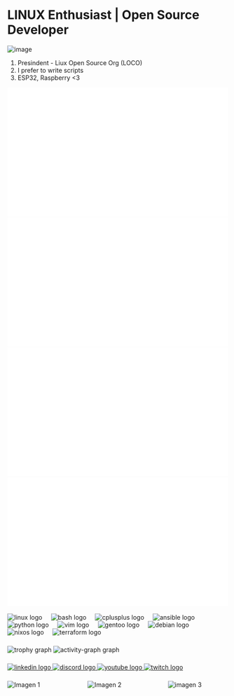 #  LINUX Enthusiast | Open Source Developer 

![image](https://github.com/user-attachments/assets/13dc7925-794e-4b1d-9258-a57623e35217)


1. Presindent - Liux Open Source Org (LOCO)
2. I prefer to write scripts 
3. ESP32, Raspberry <3


![](https://raw.githubusercontent.com/capi-nemoo/github-stats/master/generated/overview.svg#gh-dark-mode-only) 
![](https://raw.githubusercontent.com/capi-nemoo/github-stats/master/generated/languages.svg#gh-dark-mode-only)
![](https://raw.githubusercontent.com/capi-nemoo/github-stats/master/generated/overview.svg#gh-light-mode-only)
![](https://raw.githubusercontent.com/capi-nemoo/github-stats/master/generated/languages.svg#gh-light-mode-only)


<div align="left">
  <img src="https://cdn.jsdelivr.net/gh/devicons/devicon/icons/linux/linux-original.svg" height="40" alt="linux logo"  />
  <img width="12" />
  <img src="https://cdn.jsdelivr.net/gh/devicons/devicon/icons/bash/bash-original.svg" height="40" alt="bash logo"  />
  <img width="12" />
  <img src="https://cdn.jsdelivr.net/gh/devicons/devicon/icons/cplusplus/cplusplus-original.svg" height="40" alt="cplusplus logo"  />
  <img width="12" />
  <img src="https://cdn.jsdelivr.net/gh/devicons/devicon/icons/ansible/ansible-original.svg" height="40" alt="ansible logo"  />
  <img width="12" />
  <img src="https://cdn.jsdelivr.net/gh/devicons/devicon/icons/python/python-original.svg" height="40" alt="python logo"  />
  <img width="12" />
  <img src="https://cdn.jsdelivr.net/gh/devicons/devicon/icons/vim/vim-original.svg" height="40" alt="vim logo"  />
  <img width="12" />
  <img src="https://cdn.jsdelivr.net/gh/devicons/devicon/icons/gentoo/gentoo-plain.svg" height="40" alt="gentoo logo"  />
  <img width="12" />
  <img src="https://cdn.jsdelivr.net/gh/devicons/devicon/icons/debian/debian-original.svg" height="40" alt="debian logo"  />
  <img width="12" />
  <img src="https://cdn.jsdelivr.net/gh/devicons/devicon/icons/nixos/nixos-original.svg" height="40" alt="nixos logo"  />
  <img width="12" />
  <img src="https://cdn.jsdelivr.net/gh/devicons/devicon/icons/terraform/terraform-original.svg" height="40" alt="terraform logo"  />
</div>

###

<div align="left">
  <img src="https://github-profile-trophy.vercel.app?username=capi-nemoo&theme=nord&column=-1&row=1&margin-w=8&margin-h=8&no-bg=true&no-frame=true&order=4" height="150" alt="trophy graph"  />
  <img src="https://github-readme-activity-graph.vercel.app/graph?username=capi-nemoo&radius=16&theme=github-dark&area=true&order=5&hide_border=true&custom_title=capi_nemoo" height="300" alt="activity-graph graph"  />
</div>

###

<div align="left">
  <a href="https://www.linkedin.com/in/renato-ramirez-563bb5273/" target="_blank">
    <img src="https://raw.githubusercontent.com/maurodesouza/profile-readme-generator/master/src/assets/icons/social/linkedin/default.svg" width="52" height="40" alt="linkedin logo"  />
  </a>
  <a href="discordapp.com/users/754186234993180692" target="_blank">
    <img src="https://raw.githubusercontent.com/maurodesouza/profile-readme-generator/master/src/assets/icons/social/discord/default.svg" width="52" height="40" alt="discord logo"  />
  </a>
  <a href="https://www.youtube.com/@capi_nemoo" target="_blank">
    <img src="https://raw.githubusercontent.com/maurodesouza/profile-readme-generator/master/src/assets/icons/social/youtube/default.svg" width="52" height="40" alt="youtube logo"  />
  </a>
  <a href="https://www.twitch.tv/capi_nemoo" target="_blank">
    <img src="https://raw.githubusercontent.com/maurodesouza/profile-readme-generator/master/src/assets/icons/social/twitch/default.svg" width="52" height="40" alt="twitch logo"  />
  </a>
</div>

###

<div style="display: flex; justify-content: space-around;">
  <img src="https://github.com/user-attachments/assets/8d0e7912-a1d8-41b2-a577-0f8ec22d6e5f" alt="Imagen 1" width="220"/>
  <img src="https://github.com/user-attachments/assets/a8612d78-17b7-49ee-ac59-2a00fa289ea7" alt="Imagen 2" width="220"/>
  <img src="https://media1.tenor.com/m/7HfKyV17MwIAAAAC/evangelion-facepalm.gif" alt="imagen 3" width="165"/>
</div>






